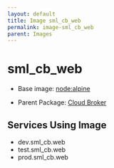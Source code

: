 ```yaml
---
layout: default
title: Image sml_cb_web
permalink: image-sml_cb_web
parent: Images
---
```

# sml_cb_web

* Base image:  [node:alpine](image-node:alpine)

* Parent Package: [Cloud Broker](package--edgemere-sml-cb)


## Services Using Image
* dev.sml_cb.web
* test.sml_cb.web
* prod.sml_cb.web

